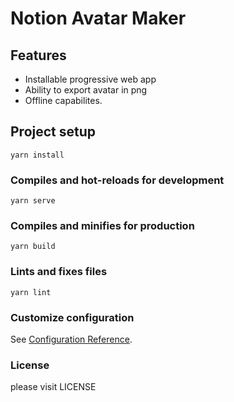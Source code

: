 # Notion Avatar Maker

## Features

- Installable progressive web app
- Ability to export avatar in png
- Offline capabilites.

## Project setup
```
yarn install
```

### Compiles and hot-reloads for development
```
yarn serve
```

### Compiles and minifies for production
```
yarn build
```

### Lints and fixes files
```
yarn lint
```

### Customize configuration
See [Configuration Reference](https://cli.vuejs.org/config/).


### License
please visit LICENSE 
